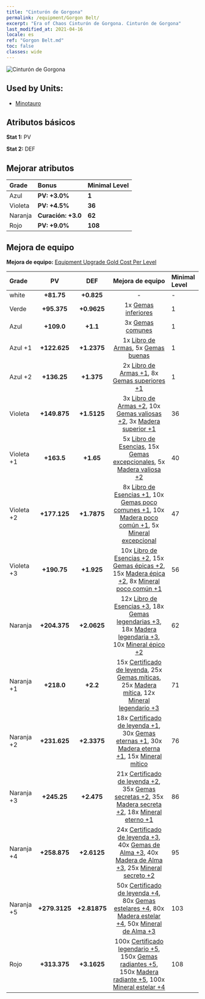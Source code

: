 ```yaml
---
title: "Cinturón de Gorgona"
permalink: /equipment/Gorgon Belt/
excerpt: "Era of Chaos Cinturón de Gorgona. Cinturón de Gorgona"
last_modified_at: 2021-04-16
locale: es
ref: "Gorgon Belt.md"
toc: false
classes: wide
---
```


  ![Cinturón de Gorgona](/images/e/e_7054.png)

## Used by Units:

* [Minotauro](/es/units/Minotaur/) 


## Atributos básicos
 **Stat 1:** PV

 **Stat 2:** DEF

## Mejorar atributos

  |     Grade    |   Bonus | Minimal Level | 
  |:-------------|:--------|:--------------| 
  | Azul | **PV: +3.0%** | **1** | 
  | Violeta | **PV: +4.5%** | **36** | 
  | Naranja | **Curación: +3.0** | **62** | 
  | Rojo | **PV: +9.0%** | **108** | 


## Mejora de equipo
 **Mejora de equipo:** [Equipment Upgrade Gold Cost Per Level](/equipment/EquipmentUpgradeCostPerLevel/) 

  |          Grade      | PV | DEF | Mejora de equipo | Minimal Level |
  |:--------------------|:---------:|:---------:|:----------------:|:--------------|
  | white | **+81.75** | **+0.825** | - | - |
  | Verde | **+95.375** | **+0.9625** | 1x [Gemas inferiores](/es/Items/mat_4/) | 1 |
  | Azul | **+109.0** | **+1.1** | 3x [Gemas comunes](/es/Items/mat_10/) | 1 |
  | Azul +1 | **+122.625** | **+1.2375** | 1x [Libro de Armas](/es/Items/mat_18/), 5x [Gemas buenas](/es/Items/mat_16/) | 1 |
  | Azul +2 | **+136.25** | **+1.375** | 2x [Libro de Armas +1](/es/Items/mat_25/), 8x [Gemas superiores +1](/es/Items/mat_23/) | 1 |
  | Violeta | **+149.875** | **+1.5125** | 3x [Libro de Armas +2](/es/Items/mat_32/), 10x [Gemas valiosas +2](/es/Items/mat_30/), 3x [Madera superior +1](/es/Items/mat_20/) | 36 |
  | Violeta +1 | **+163.5** | **+1.65** | 5x [Libro de Esencias](/es/Items/mat_39/), 15x [Gemas excepcionales](/es/Items/mat_37/), 5x [Madera valiosa +2](/es/Items/mat_27/) | 40 |
  | Violeta +2 | **+177.125** | **+1.7875** | 8x [Libro de Esencias +1](/es/Items/mat_46/), 10x [Gemas poco comunes +1](/es/Items/mat_44/), 10x [Madera poco común +1](/es/Items/mat_41/), 5x [Mineral excepcional](/es/Items/mat_33/) | 47 |
  | Violeta +3 | **+190.75** | **+1.925** | 10x [Libro de Esencias +2](/es/Items/mat_53/), 15x [Gemas épicas +2](/es/Items/mat_51/), 15x [Madera épica +2](/es/Items/mat_48/), 8x [Mineral poco común +1](/es/Items/mat_40/) | 56 |
  | Naranja | **+204.375** | **+2.0625** | 12x [Libro de Esencias +3](/es/Items/mat_60/), 18x [Gemas legendarias +3](/es/Items/mat_58/), 18x [Madera legendaria +3](/es/Items/mat_55/), 10x [Mineral épico +2](/es/Items/mat_47/) | 62 |
  | Naranja +1 | **+218.0** | **+2.2** | 15x [Certificado de leyenda](/es/Items/mat_67/), 25x [Gemas míticas](/es/Items/mat_65/), 25x [Madera mítica](/es/Items/mat_62/), 12x [Mineral legendario +3](/es/Items/mat_54/) | 71 |
  | Naranja +2 | **+231.625** | **+2.3375** | 18x [Certificado de leyenda +1](/es/Items/mat_74/), 30x [Gemas eternas +1](/es/Items/mat_72/), 30x [Madera eterna +1](/es/Items/mat_69/), 15x [Mineral mítico](/es/Items/mat_61/) | 76 |
  | Naranja +3 | **+245.25** | **+2.475** | 21x [Certificado de leyenda +2](/es/Items/mat_81/), 35x [Gemas secretas +2](/es/Items/mat_79/), 35x [Madera secreta +2](/es/Items/mat_76/), 18x [Mineral eterno +1](/es/Items/mat_68/) | 86 |
  | Naranja +4 | **+258.875** | **+2.6125** | 24x [Certificado de leyenda +3](/es/Items/mat_88/), 40x [Gemas de Alma +3](/es/Items/mat_86/), 40x [Madera de Alma +3](/es/Items/mat_83/), 25x [Mineral secreto +2](/es/Items/mat_75/) | 95 |
  | Naranja +5 | **+279.3125** | **+2.81875** | 50x [Certificado de leyenda +4](/es/Items/mat_95/), 80x [Gemas estelares +4](/es/Items/mat_93/), 80x [Madera estelar +4](/es/Items/mat_90/), 50x [Mineral de Alma +3](/es/Items/mat_82/) | 103 |
  | Rojo | **+313.375** | **+3.1625** | 100x [Certificado legendario +5](/es/Items/mat_102/), 150x [Gemas radiantes +5](/es/Items/mat_100/), 150x [Madera radiante +5](/es/Items/mat_97/), 100x [Mineral estelar +4](/es/Items/mat_89/) | 108 |

